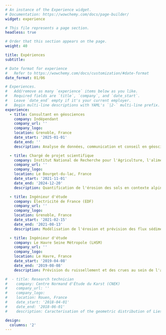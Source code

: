 ```yaml
---
# An instance of the Experience widget.
# Documentation: https://wowchemy.com/docs/page-builder/
widget: experience

# This file represents a page section.
headless: true

# Order that this section appears on the page.
weight: 40

title: Expériences
subtitle:

# Date format for experience
#   Refer to https://wowchemy.com/docs/customization/#date-format
date_format: 01/06

# Experiences.
#   Add/remove as many `experience` items below as you like.
#   Required fields are `title`, `company`, and `date_start`.
#   Leave `date_end` empty if it's your current employer.
#   Begin multi-line descriptions with YAML's `|2-` multi-line prefix.
experience:
  - title: Consultant en géosciences
    company: Indépendant
    company_url: ''
    company_logo:
    location: Grenoble, France
    date_start: '2025-01-01'
    date_end: ''
    description: Analyse de données, communication et conseil en géosciences.

  - title: Chargé de projet scientifique
    company: Institut National de Recherche pour l'Agriculture, l'alimentation et l'Environnement (INRAE)
    company_url: ''
    company_logo:
    location: Le Bourget-du-lac, France
    date_start: '2021-11-01'
    date_end: '2024-12-20'
    description: Quantification de l'érosion des sols en contexte alpin par l'intégration de la modélisation et des archives sédimentaires lacustres.

  - title: Ingénieur d'étude
    company: Électricité de France (EDF)
    company_url: ''
    company_logo:
    location: Grenoble, France
    date_start: '2021-02-15'
    date_end: '2021-08-13'
    description: Modélisation de l'érosion et prévision des flux sédimentaires sur le réseau hydraulique EDF Alpes.

  - title: Ingénieur d'étude
    company: Le Havre Seine Métropole (LHSM)
    company_url: ''
    company_logo:
    location: Le Havre, France
    date_start: '2019-04-08'
    date_end: '2019-08-08'
    description: Prévision du ruissellement et des crues au sein de l'agglomération du Havre.

#  - title: Research technician
#    company: Centre Normand d'Étude du Karst (CNEK)
#    company_url: ''
#    company_logo:
#    location: Rouen, France
#    date_start: '2018-04-01'
#    date_end: '2018-06-01'
#    description: Caracterisation of the geometric distribution of Liesegang's phenomena in chalk (Normandy, France).

design:
  columns: '2'
---
```

